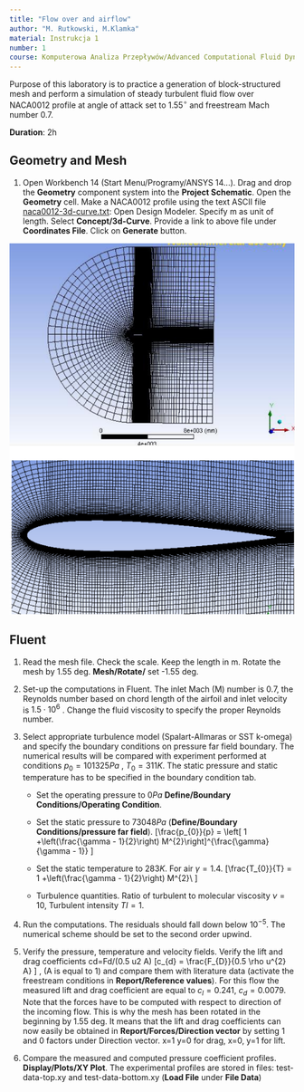 ```yaml
---
title: "Flow over and airflow"
author: "M. Rutkowski, M.Klamka"
material: Instrukcja 1
number: 1
course: Komputerowa Analiza Przepływów/Advanced Computational Fluid Dynamics
--- 
```


Purpose of this laboratory is to practice a generation of block-structured mesh and perform a simulation of steady turbulent fluid flow over NACA0012 profile at angle of attack set to $1.55^{\circ}$ and freestream Mach number 0.7.

__Duration__: 2h

## Geometry and Mesh

1. Open Workbench 14 (Start Menu/Programy/ANSYS 14...). Drag and drop the **Geometry**
component system into the **Project Schematic**. Open the **Geometry** cell. Make a
NACA0012 profile using the text ASCII file [naca0012-3d-curve.txt](data/KAP/naca0012-3d-curve.txt): Open Design
Modeler. Specify m as unit of length. Select **Concept/3d-Curve**. Provide a link to above
file under **Coordinates File**. Click on **Generate** button.


![Final block-structured mesh](figures/KAP/Lab1_mesh.png "Final block-structured mesh")

## Fluent

1. Read the mesh file. Check the scale. Keep the length in m. Rotate the mesh by 1.55 deg.
**Mesh/Rotate/** set -1.55 deg.

2. Set-up the computations in Fluent. The inlet Mach (M) number is $0.7$, the Reynolds
number based on chord length of the airfoil and inlet velocity is $1.5 \cdot 10^{6}$ . Change the
fluid viscosity to specify the proper Reynolds number.

3. Select appropriate turbulence model (Spalart-Allmaras or SST k-omega) and specify the
boundary conditions on pressure far field boundary. The numerical results will be
compared with experiment performed at conditions $p_{0} = 101325 Pa$ , $T_{0}=311 K$. The static
pressure and static temperature has to be specified in the boundary condition tab.

    * Set the operating pressure to $0 Pa$ **Define/Boundary Conditions/Operating Condition**.

    * Set the static pressure to $73048 Pa$ (**Define/Boundary Conditions/pressure far field**).
    \[\frac{p_{0}}{p} = \left[ 1 +\left(\frac{\gamma - 1}{2}\right) M^{2}\right]^{\frac{\gamma}{\gamma - 1}} \]
    
    * Set the static temperature to $283 K$. For air $\gamma=1.4$.
    \[\frac{T_{0}}{T} =  1 +\left(\frac{\gamma - 1}{2}\right) M^{2}\ \]
    
    * Turbulence quantities. Ratio of turbulent to molecular viscosity $\nu = 10$, Turbulent intensity $TI = 1%$.

4. Run the computations. The residuals should fall down below $10^{-5}$. The numerical scheme
should be set to the second order upwind.

5. Verify the pressure, temperature and velocity fields. Verify the lift and drag coefficients
cd=Fd/(0.5 u2 A)
\[c_{d} =  \frac{F_{D}}{0.5 \rho u^{2} A} \]
, (A is equal to 1) and compare them with literature data (activate the
freestream conditions in **Report/Reference values**). For this flow the measured lift and
drag coefficient are equal to $c_{l}=0.241$, $c_{d}=0.0079$. Note that the forces have to be
computed with respect to direction of the incoming flow. This is why the mesh has been
rotated in the beginning by 1.55 deg. It means that the lift and drag coefficients can now
easily be obtained in **Report/Forces/Direction vector** by setting 1 and 0 factors under
Direction vector. x=1 y=0 for drag, x=0, y=1 for lift.

6. Compare the measured and computed pressure coefficient profiles. **Display/Plots/XY Plot**.
The experimental profiles are stored in files: test-data-top.xy and test-data-bottom.xy
(**Load File** under **File Data**)



